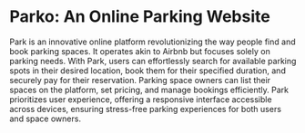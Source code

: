 # Parko: An Online Parking Website

Park is an innovative online platform revolutionizing the way people find and book parking spaces. It operates akin to Airbnb but focuses solely on parking needs. With Park, users can effortlessly search for available parking spots in their desired location, book them for their specified duration, and securely pay for their reservation. Parking space owners can list their spaces on the platform, set pricing, and manage bookings efficiently. Park prioritizes user experience, offering a responsive interface accessible across devices, ensuring stress-free parking experiences for both users and space owners.
